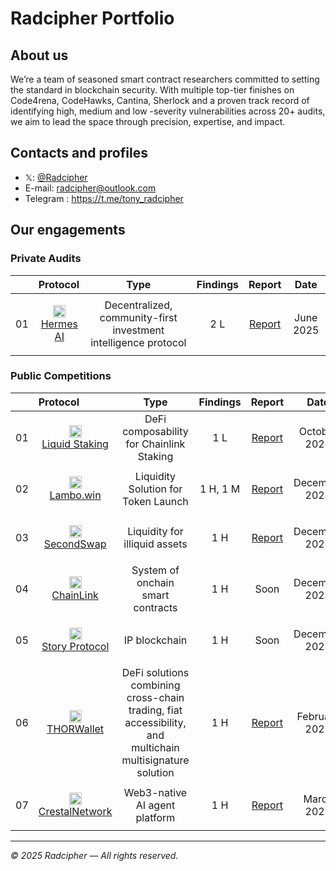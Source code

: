 

# Radcipher Portfolio

## About us
We’re a team of seasoned smart contract researchers committed to setting the standard in blockchain security. With multiple top-tier finishes on Code4rena, CodeHawks, Cantina, Sherlock and a proven track record of identifying high, medium and low -severity vulnerabilities across 20+ audits, we aim to lead the space through precision, expertise, and impact.

## Contacts and profiles
* 𝕏: [@Radcipher](https://x.com/radcipher)
* E-mail: radcipher@outlook.com
* Telegram : https://t.me/tony_radcipher




## Our engagements
### Private Audits 
|    | **Protocol**                                                                                                                                                                         |                              Type                               | Findings |                        Report                        |     Date      |
|:--:|:-------------------------------------------------------------------------------------------------------------------------------------------------------------------------------------|:---------------------------------------------------------------:|:--------:|:----------------------------------------------------:|:-------------:|
| 01 | <p align="center"><img src="https://pbs.twimg.com/profile_images/1934337561759260672/JE-g6x9P_400x400.jpg" height="20"><br><a href="https://hermesaianalyzer.com/">Hermes AI</a></p> | Decentralized, community-first investment intelligence protocol | 2 L  | [Report](reports/private-audits/pdf/2025-06-30-HermesAi-Audit-Report.pdf) | June 2025 |
### Public Competitions

|    | **Protocol**                                                                                                                                   |                                                  Type                                                   | Findings |                        Report                        |     Date      |
|:--:|:-----------------------------------------------------------------------------------------------------------------------------------------------|:-------------------------------------------------------------------------------------------------------:|:--------:|:----------------------------------------------------:|:-------------:|
| 01 | <p align="center"><img src="https://www.story.foundation/icon.png" height="20"><br><a href="https://codehawks.cyfrin.io/contests/cm1el4vjp00019d2nzombxfzp">Liquid Staking</a></p> | DeFi composability for Chainlink Staking   | 1 L  | [Report](reports/contests/2024-10-Liquid-Staking.md) | October 2024 |
| 02 | <p align="center"><img src="https://pbs.twimg.com/profile_images/1849455031034249216/9kpRrYuQ_400x400.jpg" height="20"><br><a href="https://code4rena.com/audits/2024-12-lambowin">Lambo.win</a></p> | Liquidity Solution for Token Launch        | 1 H, 1 M | [Report](reports/contests/2024-12-Lambo-win.md)      | December 2024 |
| 03 | <p align="center"><img src="https://pbs.twimg.com/profile_images/1853395378399477760/8q-VwpDA_400x400.jpg" height="20"><br><a href="https://code4rena.com/audits/2024-12-secondswap">SecondSwap</a></p> | Liquidity for illiquid assets             | 1 H      | [Report](reports/contests/2024-12-SecondSwap.md)     | December 2024 |
| 04 | <p align="center"><img src="https://pbs.twimg.com/profile_images/1800426318099595264/N7yf_kOD_400x400.jpg" height="20"><br><a href="https://code4rena.com/audits/2024-12-chainlink-payment-abstraction">ChainLink</a></p> | System of onchain smart contracts          | 1 H      | Soon                                                 | December 2024 |
| 05 | <p align="center"><img src="https://pbs.twimg.com/profile_images/1820303986349805569/MKfPfLtz_400x400.jpg" height="20"><br><a href="https://cantina.xyz/competitions/0561defa-eeb2-4a74-8884-5d7a873afa58">Story Protocol</a></p> | IP blockchain                              | 1 H      | Soon                                                 | December 2024 |
| 06 | <p align="center"><img src="https://pbs.twimg.com/profile_images/1863684728651440129/cpd2LyV5_400x400.jpg" height="20"><br><a href="https://code4rena.com/audits/2025-02-thorwallet">THORWallet</a></p> | DeFi solutions combining cross-chain trading, fiat accessibility, and multichain multisignature solution | 1 H | [Report](reports/contests/2025-02-THORWallet.md) | February 2025 |
| 07 | <p align="center"><img src="https://pbs.twimg.com/profile_images/1897546370623660033/v5olSM1w_400x400.png" height="20"><br><a href="https://audits.sherlock.xyz/contests/755">CrestalNetwork</a></p> | Web3-native AI agent platform              | 1 H      | [Report](reports/contests/2025-03-CrestalNetwork.md) | March 2025    |





---

*© 2025 Radcipher — All rights reserved.*
